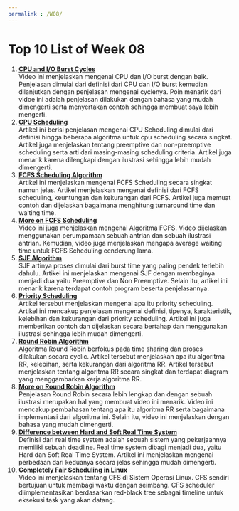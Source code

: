 ```yaml
---
permalink : /W08/
---
```

Top 10 List of Week 08
==============================

1. __[CPU and I/O Burst Cycles](https://youtu.be/pVzb3TUcDLo)__<br>
    Video ini menjelaskan mengenai CPU dan I/O burst dengan baik. Penjelasan dimulai dari definisi dari CPU dan I/O burst kemudian dilanjutkan dengan penjelasan mengenai cyclenya. Poin menarik dari vidoe ini adalah penjelasan dilakukan dengan bahasa yang mudah dimengerti serta menyertakan contoh sehingga membuat saya lebih mengerti.
2. __[CPU Scheduling](https://www.studytonight.com/operating-system/cpu-scheduling)__<br>
    Artikel ini berisi penjelasan mengenai CPU Scheduling dimulai dari definisi hingga beberapa algoritma untuk cpu scheduling secara singkat. Artikel juga menjelaskan tentang preemptive dan non-preemptive scheduling serta arti dari masing-masing scheduling criteria. Artikel juga menarik karena dilengkapi dengan ilustrasi sehingga lebih mudah dimengerti.
3. __[FCFS Scheduling Algorithm](https://www.javatpoint.com/os-fcfs-scheduling)__<br>
    Artikel ini menjelaskan mengenai FCFS Scheduling secara singkat namun jelas. Artikel menjelaskan mengenai definisi dari FCFS scheduling, keuntungan dan kekurangan dari FCFS. Artikel juga memuat contoh dan dijelaskan bagaimana menghitung turnaround time dan waiting time.
4. __[More on FCFS Scheduling](https://youtu.be/7DoP1L9nAAs)__<br>
    Video ini juga menjelaskan mengenai Algoritma FCFS. Video dijelaskan menggunakan perumpamaan sebuah antrian dan sebuah ilustrasi antrian. Kemudian, video juga menjelaskan mengapa average waiting time untuk FCFS Scheduling cenderung lama.
5. __[SJF Algorithm](https://www.studytonight.com/operating-system/shortest-job-first)__<br>
    SJF artinya proses dimulai dari burst time yang paling pendek terlebih dahulu. Artikel ini menjelaskan mengenai SJF dengan membaginya menjadi dua yaitu Preemptive dan Non Preemptive. Selain itu, artikel ini menarik karena terdapat contoh program beserta penjelasannya.
6. __[Priority Scheduling](https://www.guru99.com/priority-scheduling-program.html)__<br>
    Artikel tersebut menjelaskan mengenai apa itu priority scheduling. Artikel ini mencakup penjelasan mengenai definisi, tipenya, karakteristik, kelebihan dan kekurangan dari priority scheduling. Artikel ini juga memberikan contoh dan dijelaskan secara bertahap dan menggunakan ilustrasi sehingga lebih mudah dimengerti.
7. __[Round Robin Algorithm](https://www.javatpoint.com/os-round-robin-scheduling-algorithm)__<br>
    Algoritma Round Robin berfokus pada time sharing dan proses dilakukan secara cyclic. Artikel tersebut menjelaskan apa itu algoritma RR, kelebihan, serta kekurangan dari algoritma RR. Artikel tersebut menjelaskan tentang algoritma RR secara singkat dan terdapat diagram yang menggambarkan kerja algoritma RR.
8. __[More on Round Robin Algorithm](https://youtu.be/YzBBJYfwdi8)__<br>
    Penjelasan Round Robin secara lebih lengkap dan dengan sebuah ilustrasi merupakan hal yang membuat video ini menarik. Video ini mencakup pembahasan tentang apa itu algoritma RR serta bagaimana implementasi dari algoritma ini. Selain itu, video ini menjelaskan dengan bahasa yang mudah dimengerti.
9. __[Difference between Hard and Soft Real Time System](https://www.geeksforgeeks.org/difference-between-hard-real-time-and-soft-real-time-system/)__<br>
    Definisi dari real time system adalah sebuah sistem yang pekerjaannya memiliki sebuah deadline. Real time system dibagi menjadi dua, yaitu Hard dan Soft Real Time System. Artikel ini menjelaskan mengenai perbedaan dari keduanya secara jelas sehingga mudah dimengerti.
10. __[Completely Fair Scheduling in Linux](https://youtu.be/scfDOof9pww)__<br>
    Video ini menjelaskan tentang CFS di Sistem Operasi Linux. CFS sendiri bertujuan untuk membagi waktu dengan seimbang. CFS scheduler diimplementasikan berdasarkan red-black tree sebagai timeline untuk eksekusi task yang akan datang.
